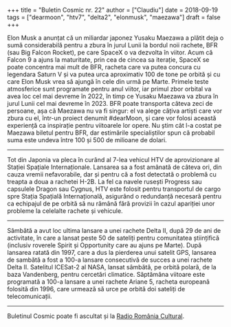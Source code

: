 +++
title = "Buletin Cosmic nr. 22"
author = ["Claudiu"]
date = 2018-09-19
tags = ["dearmoon", "htv7", "delta2", "elonmusk", "maezawa"]
draft = false
+++

Elon Musk a anunțat că un miliardar japonez Yusaku Maezawa a plătit deja o sumă considerabilă pentru a zbura în jurul Lunii la bordul noii rachete, BFR (sau Big Falcon Rocket), pe care SpaceX o va dezvolta în viitor. Acum că Falcon 9 a ajuns la maturitate, prin cea de cincea sa iterație, SpaceX se poate concentra mai mult de BFR, racheta care va putea concura cu legendara Saturn V și va putea urca aproximativ 100 de tone pe orbită și cu care Elon Musk vrea să ajungă în cele din urmă pe Marte. Primele teste atmosferice sunt programate pentru anul viitor, iar primul zbor orbital va avea loc cel mai devreme în 2022, în timp ce Yusaku Maezawa va zbura în jurul Lunii cel mai devreme în 2023. BFR poate transporta câteva zeci de persoane, așa că Maezawa nu va fi singur: el va alege câțiva artiști care vor zbura cu el, într-un proiect denumit #dearMoon, și care vor folosi această experiență ca inspirație pentru viitoarele lor opere. Nu știm cât l-a costat pe Maezawa biletul pentru BFR, dar estimările specialiștilor spun că probabil suma este undeva între 100 și 500 de milioane de dolari.

---

Tot din Japonia va pleca în curând al 7-lea vehicul HTV de aprovizionare al Stației Spațiale Internaționale. Lansarea sa a fost amânată de câteva ori, din cauza vremii nefavorabile, dar și pentru că a fost detectată o problemă cu treapta a doua a rachetei H-2B. La fel ca navele rusești Progress sau capsulele Dragon sau Cygnus, HTV este folosit pentru transportul de cargo spre Stația Spațială Internațională, asigurând o redundanță necesară pentru ca echipajul de pe orbită să nu rămână fără provizii în cazul apariției unor probleme la celelalte rachete și vehicule.

---

Sâmbătă a avut loc ultima lansare a unei rachete Delta II, după 29 de ani de activitate, în care a lansat peste 50 de sateliți pentru comunitatea științifică (inclusiv roverele Spirit și Opportunity care au ajuns pe Marte). După lansarea ratată din 1997, care a dus la pierderea unui satelit GPS, lansarea de sambătă a fost a 100-a lansare consecutivă de succes a unei rachete Delta II. Satelitul ICESat-2 al NASA, lansat sâmbătă, pe orbită polară, de la baza Vandenberg, pentru cercetări climatice. Săptămâna viitoare este programată a 100-a lansare a unei rachete Ariane 5, racheta europeană folosită din 1996, care urmează să urce pe orbită doi sateliți de telecomunicații.

---

Buletinul Cosmic poate fi ascultat și la [Radio România Cultural](https://radioromaniacultural.ro/buletin-cosmic-3/).
